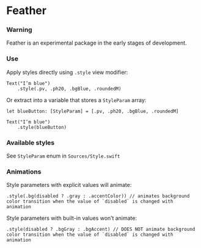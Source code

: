 # Feather

### Warning

Feather is an experimental package in the early stages of development.

### Use

Apply styles directly using `.style` view modifier:

```
Text("I’m blue")
    .style(.pv, .ph20, .bgBlue, .roundedM)
```

Or extract into a variable that stores a `StyleParam` array:

```
let blueButton: [StyleParam] = [.pv, .ph20, .bgBlue, .roundedM]

Text("I’m blue")
    .style(blueButton)
```

### Available styles

See `StyleParam` enum in `Sources/Style.swift`

### Animations

Style parameters with explicit values will animate:
```
.style(.bg(disabled ? .gray : .accentColor)) // animates background color transition when the value of `disabled` is changed with animation 
```

Style parameters with built-in values won’t animate:
```
.style(disabled ? .bgGray : .bgAccent) // DOES NOT animate background color transition when the value of `disabled` is changed with animation
```
